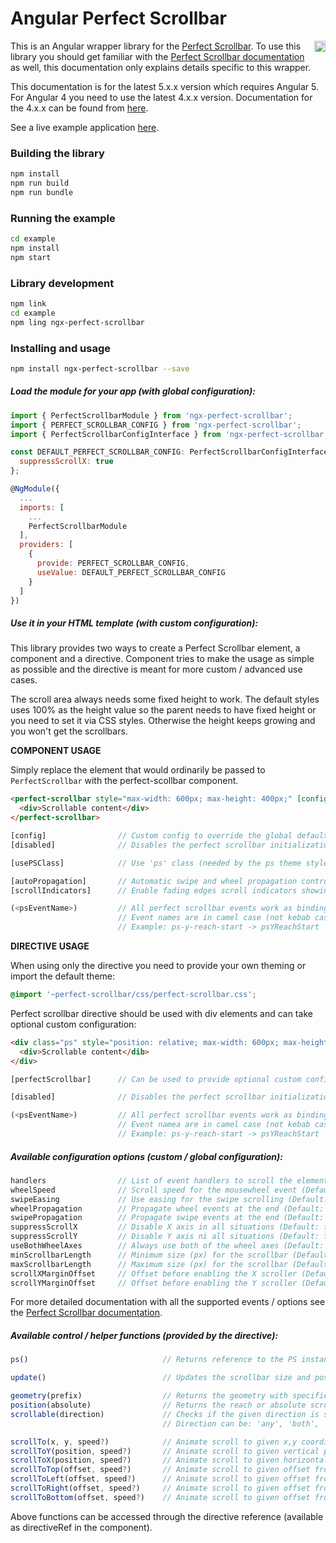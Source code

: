 # Angular Perfect Scrollbar

<a href="https://badge.fury.io/js/ngx-perfect-scrollbar"><img src="https://badge.fury.io/js/ngx-perfect-scrollbar.svg" align="right" alt="npm version" height="18"></a>

This is an Angular wrapper library for the [Perfect Scrollbar](https://utatti.github.io/perfect-scrollbar/). To use this library you should get familiar with the [Perfect Scrollbar documentation](https://github.com/utatti/perfect-scrollbar/) as well, this documentation only explains details specific to this wrapper.

This documentation is for the latest 5.x.x version which requires Angular 5. For Angular 4 you need to use the latest 4.x.x version. Documentation for the 4.x.x can be found from <a href="https://github.com/zefoy/ngx-perfect-scrollbar/tree/4.x.x/">here</a>.

See a live example application <a href="https://zefoy.github.io/ngx-perfect-scrollbar/">here</a>.

### Building the library

```bash
npm install
npm run build
npm run bundle
```

### Running the example

```bash
cd example
npm install
npm start
```

### Library development


```bash
npm link
cd example
npm ling ngx-perfect-scrollbar
```

### Installing and usage

```bash
npm install ngx-perfect-scrollbar --save
```

##### Load the module for your app (with global configuration):

```javascript
import { PerfectScrollbarModule } from 'ngx-perfect-scrollbar';
import { PERFECT_SCROLLBAR_CONFIG } from 'ngx-perfect-scrollbar';
import { PerfectScrollbarConfigInterface } from 'ngx-perfect-scrollbar';

const DEFAULT_PERFECT_SCROLLBAR_CONFIG: PerfectScrollbarConfigInterface = {
  suppressScrollX: true
};

@NgModule({
  ...
  imports: [
    ...
    PerfectScrollbarModule
  ],
  providers: [
    {
      provide: PERFECT_SCROLLBAR_CONFIG,
      useValue: DEFAULT_PERFECT_SCROLLBAR_CONFIG
    }
  ]
})
```

##### Use it in your HTML template (with custom configuration):

This library provides two ways to create a Perfect Scrollbar element, a component and a directive. Component tries to make the usage as simple as possible and the directive is meant for more custom / advanced use cases.

The scroll area always needs some fixed height to work. The default styles uses 100% as the height value so the parent needs to have fixed height or you need to set it via CSS styles. Otherwise the height keeps growing and you won't get the scrollbars.

**COMPONENT USAGE**

Simply replace the element that would ordinarily be passed to `PerfectScrollbar` with the perfect-scollbar component.

```html
<perfect-scrollbar style="max-width: 600px; max-height: 400px;" [config]="config">
  <div>Scrollable content</div>
</perfect-scrollbar>
```

```javascript
[config]                // Custom config to override the global defaults.
[disabled]              // Disables the perfect scrollbar initialization.

[usePSClass]            // Use 'ps' class (needed by the ps theme styles).

[autoPropagation]       // Automatic swipe and wheel propagation control.
[scrollIndicators]      // Enable fading edges scroll indicators showing.

(<psEventName>)         // All perfect scrollbar events work as bindings.
                        // Event names are in camel case (not kebab case).
                        // Example: ps-y-reach-start -> psYReachStart
```

**DIRECTIVE USAGE**

When using only the directive you need to provide your own theming or import the default theme:

```css
@import '~perfect-scrollbar/css/perfect-scrollbar.css';
```

Perfect scrollbar directive should be used with div elements and can take optional custom configuration:

```html
<div class="ps" style="position: relative; max-width: 600px; max-height: 400px;" [perfectScrollbar]="config">
  <div>Scrollable content</dib>
</div>
```

```javascript
[perfectScrollbar]      // Can be used to provide optional custom config.

[disabled]              // Disables the perfect scrollbar initialization.

(<psEventName>)         // All perfect scrollbar events work as bindings.
                        // Event namea are in camel case (not kebab case).
                        // Example: ps-y-reach-start -> psYReachStart
```

##### Available configuration options (custom / global configuration):

```javascript
handlers                // List of event handlers to scroll the element.
wheelSpeed              // Scroll speed for the mousewheel event (Default: 1).
swipeEasing             // Use easing for the swipe scrolling (Default: true).
wheelPropagation        // Propagate wheel events at the end (Default: false).
swipePropagation        // Propagate swipe events at the end (Default: true).
suppressScrollX         // Disable X axis in all situations (Default: false).
suppressScrollY         // Disable Y axis ni all situations (Default: false).
useBothWheelAxes        // Always use both of the wheel axes (Default: false).
minScrollbarLength      // Minimum size (px) for the scrollbar (Default: null).
maxScrollbarLength      // Maximum size (px) for the scrollbar (Default: null).
scrollXMarginOffset     // Offset before enabling the X scroller (Default: 0).
scrollYMarginOffset     // Offset before enabling the Y scroller (Default: 0).
```

For more detailed documentation with all the supported events / options see the [Perfect Scrollbar documentation](https://github.com/utatti/perfect-scrollbar/).

##### Available control / helper functions (provided by the directive):

```javascript
ps()                              // Returns reference to the PS instance.

update()                          // Updates the scrollbar size and position.

geometry(prefix)                  // Returns the geometry with specified prefix.
position(absolute)                // Returns the reach or absolute scroll position,
scrollable(direction)             // Checks if the given direction is scrollable.
                                  // Direction can be: 'any', 'both', 'x', 'y'

scrollTo(x, y, speed?)            // Animate scroll to given x,y coordinates.
scrollToY(position, speed?)       // Animate scroll to given vertical position.
scrollToX(position, speed?)       // Animate scroll to given horizontal position.
scrollToTop(offset, speed?)       // Animate scroll to given offset from the top.
scrollToLeft(offset, speed?)      // Animate scroll to given offset from the left.
scrollToRight(offset, speed?)     // Animate scroll to given offset from the right.
scrollToBottom(offset, speed?)    // Animate scroll to given offset from the bottom.
```

Above functions can be accessed through the directive reference (available as directiveRef in the component).

